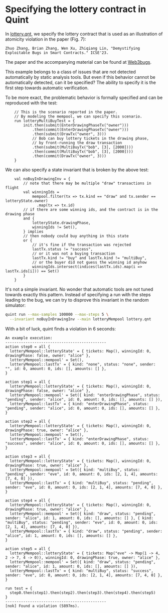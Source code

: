 # Specifying the lottery contract in Quint

In [lottery.qnt](./lottery.qnt), we specify the lottery contract
that is used as an illustration of atomicity violation in
the paper (Fig. 7):

    Zhuo Zhang, Brian Zhang, Wen Xu, Zhiqiang Lin, "Demystifying Exploitable Bugs in Smart Contracts." ICSE'23.

The paper and the accompanying material can be found at
[Web3bugs](https://github.com/ZhangZhuoSJTU/Web3Bugs).

This example belongs to a class of issues that are not detected
automatically by static analysis tools. But even if this behavior
cannot be automatically detected, can it be specified? The ability
to specify it is the first step towards automatic verification.

To be more exact, the problematic behavior is formally specified
and can be reproduced with the test:

```bluespec
    // This is the scenario reported in the paper.
    // By modeling the mempool, we can specify this scenario.
    run lotteryMultiBuyTest = {
        init.then(submit(EnterDrawingPhaseTx("owner")))
            .then(commit(EnterDrawingPhaseTx("owner")))
            .then(submit(DrawTx("owner", 3)))
            // Bob can buy lottery tickets in the drawing phase,
            // by front-running the draw transaction
            .then(submit(MultiBuyTx("bob", [3], [2000])))
            .then(commit(MultiBuyTx("bob", [3], [2000])))
            .then(commit(DrawTx("owner", 3)))
    }
```

We can also specify a state invariant that is broken by the above test:

```bluespec
    val noBuyInDrawingInv = {
        // note that there may be multiple "draw" transactions in flight
        val winningIds =
            mempool.filter(tx => tx.kind == "draw" and tx.sender == lotteryState.owner)
              .map(tx => tx.id)
        // if there are some winning ids, and the contract is in the drawing phase
        and {
            lotteryState.drawingPhase,
            winningIds != Set(),
        } implies
        // then nobody could buy anything in this state
        or {
            // it's fine if the transaction was rejected
            lastTx.status != "success",
            // or it was not a buying transaction
            lastTx.kind != "buy" and lastTx.kind != "multiBuy",
            // or the buyer did not guess the winning id anyhow
            winningIds.intersect(indices(lastTx.ids).map(i => lastTx.ids[i])) == Set()
        }
    }
```

It's not a simple invariant. No wonder that automatic tools are not tuned
towards exactly this pattern. Instead of specifying a run with the steps
leading to the bug, we can try to disprove this invariant in the random simulator:

```sh
quint run --max-samples 100000 --max-steps 5 \
  --invariant noBuyInDrawingInv --main lotteryMempool lottery.qnt
```

With a bit of luck, quint finds a violation in 6 seconds:

```bluespec
An example execution:
---------------------------------------------
action step0 = all {
  lotteryMempool::lotteryState' = { tickets: Map(), winningId: 0, drawingPhase: false, owner: "alice" },
  lotteryMempool::mempool' = Set(),
  lotteryMempool::lastTx' = { kind: "none", status: "none", sender: "", id: 0, amount: 0, ids: [], amounts: [] },
}

action step1 = all {
  lotteryMempool::lotteryState' = { tickets: Map(), winningId: 0, drawingPhase: false, owner: "alice" },
  lotteryMempool::mempool' = Set({ kind: "enterDrawingPhase", status: "pending", sender: "alice", id: 0, amount: 0, ids: [], amounts: [] }),
  lotteryMempool::lastTx' = { kind: "enterDrawingPhase", status: "pending", sender: "alice", id: 0, amount: 0, ids: [], amounts: [] },
}

action step2 = all {
  lotteryMempool::lotteryState' = { tickets: Map(), winningId: 0, drawingPhase: true, owner: "alice" },
  lotteryMempool::mempool' = Set(),
  lotteryMempool::lastTx' = { kind: "enterDrawingPhase", status: "success", sender: "alice", id: 0, amount: 0, ids: [], amounts: [] },
}

action step3 = all {
  lotteryMempool::lotteryState' = { tickets: Map(), winningId: 0, drawingPhase: true, owner: "alice" },
  lotteryMempool::mempool' = Set({ kind: "multiBuy", status: "pending", sender: "eve", id: 0, amount: 0, ids: [2, 1, 4], amounts: [7, 4, 0] }),
  lotteryMempool::lastTx' = { kind: "multiBuy", status: "pending", sender: "eve", id: 0, amount: 0, ids: [2, 1, 4], amounts: [7, 4, 0] },
}

action step4 = all {
  lotteryMempool::lotteryState' = { tickets: Map(), winningId: 0, drawingPhase: true, owner: "alice" },
  lotteryMempool::mempool' = Set({ kind: "draw", status: "pending", sender: "alice", id: 1, amount: 0, ids: [], amounts: [] }, { kind: "multiBuy", status: "pending", sender: "eve", id: 0, amount: 0, ids: [2, 1, 4], amounts: [7, 4, 0] }),
  lotteryMempool::lastTx' = { kind: "draw", status: "pending", sender: "alice", id: 1, amount: 0, ids: [], amounts: [] },
}

action step5 = all {
  lotteryMempool::lotteryState' = { tickets: Map("eve" -> Map(1 -> 4, 2 -> 7, 4 -> 0)), winningId: 0, drawingPhase: true, owner: "alice" },
  lotteryMempool::mempool' = Set({ kind: "draw", status: "pending", sender: "alice", id: 1, amount: 0, ids: [], amounts: [] }),
  lotteryMempool::lastTx' = { kind: "multiBuy", status: "success", sender: "eve", id: 0, amount: 0, ids: [2, 1, 4], amounts: [7, 4, 0] },
}

run test = {
  step0.then(step1).then(step2).then(step3).then(step4).then(step5)
}
---------------------------------------------
[nok] Found a violation (5897ms).
```